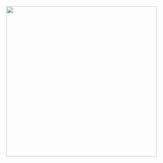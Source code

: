 <img align="left" width="400" src="https://metrics.lecoq.io/niccolo-fato?template=classic&commits.authoring=niccolofato13%40gmail.com&languages=1&isocalendar=1&isocalendar.duration=half-year&languages.limit=8&languages.sections=most-used&languages.colors=github&languages.threshold=0%25&languages.indepth=false&languages.recent.load=300&languages.recent.days=14&config.timezone=Europe%2FRome&config.order=base.header">




